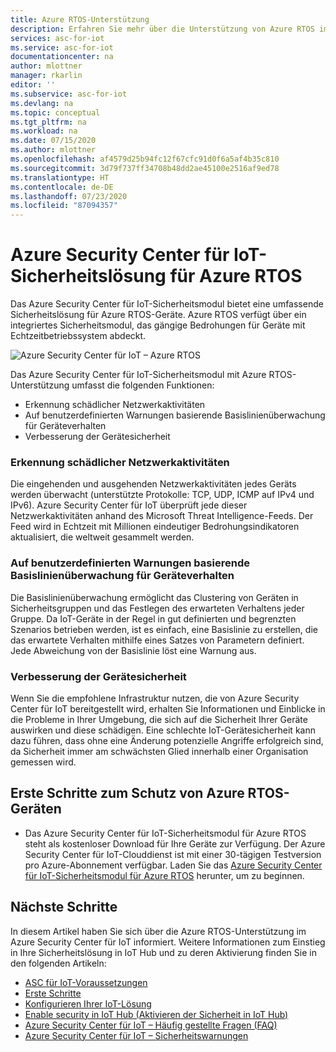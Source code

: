 ```yaml
---
title: Azure RTOS-Unterstützung
description: Erfahren Sie mehr über die Unterstützung von Azure RTOS im Azure Security Center für IoT-Dienst.
services: asc-for-iot
ms.service: asc-for-iot
documentationcenter: na
author: mlottner
manager: rkarlin
editor: ''
ms.subservice: asc-for-iot
ms.devlang: na
ms.topic: conceptual
ms.tgt_pltfrm: na
ms.workload: na
ms.date: 07/15/2020
ms.author: mlottner
ms.openlocfilehash: af4579d25b94fc12f67cfc91d0f6a5af4b35c810
ms.sourcegitcommit: 3d79f737ff34708b48dd2ae45100e2516af9ed78
ms.translationtype: HT
ms.contentlocale: de-DE
ms.lasthandoff: 07/23/2020
ms.locfileid: "87094357"
---
```

# <a name="azure-security-center-for-iot-security-solution-for-azure-rtos"></a>Azure Security Center für IoT-Sicherheitslösung für Azure RTOS 

Das Azure Security Center für IoT-Sicherheitsmodul bietet eine umfassende Sicherheitslösung für Azure RTOS-Geräte. Azure RTOS verfügt über ein integriertes Sicherheitsmodul, das gängige Bedrohungen für Geräte mit Echtzeitbetriebssystem abdeckt. 

![Azure Security Center für IoT – Azure RTOS](./media/architecture/azure-rtos-security-monitoring.png)


Das Azure Security Center für IoT-Sicherheitsmodul mit Azure RTOS-Unterstützung umfasst die folgenden Funktionen: 
- Erkennung schädlicher Netzwerkaktivitäten
- Auf benutzerdefinierten Warnungen basierende Basislinienüberwachung für Geräteverhalten
- Verbesserung der Gerätesicherheit

### <a name="detection-of-malicious-network-activities"></a>Erkennung schädlicher Netzwerkaktivitäten

Die eingehenden und ausgehenden Netzwerkaktivitäten jedes Geräts werden überwacht (unterstützte Protokolle: TCP, UDP, ICMP auf IPv4 und IPv6). Azure Security Center für IoT überprüft jede dieser Netzwerkaktivitäten anhand des Microsoft Threat Intelligence-Feeds. Der Feed wird in Echtzeit mit Millionen eindeutiger Bedrohungsindikatoren aktualisiert, die weltweit gesammelt werden. 

### <a name="device-behavior-baselining-based-on-custom-alerts"></a>Auf benutzerdefinierten Warnungen basierende Basislinienüberwachung für Geräteverhalten

Die Basislinienüberwachung ermöglicht das Clustering von Geräten in Sicherheitsgruppen und das Festlegen des erwarteten Verhaltens jeder Gruppe. Da IoT-Geräte in der Regel in gut definierten und begrenzten Szenarios betrieben werden, ist es einfach, eine Basislinie zu erstellen, die das erwartete Verhalten mithilfe eines Satzes von Parametern definiert. Jede Abweichung von der Basislinie löst eine Warnung aus. 

### <a name="improve-your-device-security-hygiene"></a>Verbesserung der Gerätesicherheit

Wenn Sie die empfohlene Infrastruktur nutzen, die von Azure Security Center für IoT bereitgestellt wird, erhalten Sie Informationen und Einblicke in die Probleme in Ihrer Umgebung, die sich auf die Sicherheit Ihrer Geräte auswirken und diese schädigen. Eine schlechte IoT-Gerätesicherheit kann dazu führen, dass ohne eine Änderung potenzielle Angriffe erfolgreich sind, da Sicherheit immer am schwächsten Glied innerhalb einer Organisation gemessen wird. 

## <a name="get-started-protecting-azure-rtos-devices"></a>Erste Schritte zum Schutz von Azure RTOS-Geräten

- Das Azure Security Center für IoT-Sicherheitsmodul für Azure RTOS steht als kostenloser Download für Ihre Geräte zur Verfügung. Der Azure Security Center für IoT-Clouddienst ist mit einer 30-tägigen Testversion pro Azure-Abonnement verfügbar. Laden Sie das [Azure Security Center für IoT-Sicherheitsmodul für Azure RTOS](https://github.com/azure-rtos/iot-security-module-preview) herunter, um zu beginnen. 


## <a name="next-steps"></a>Nächste Schritte

In diesem Artikel haben Sie sich über die Azure RTOS-Unterstützung im Azure Security Center für IoT informiert. Weitere Informationen zum Einstieg in Ihre Sicherheitslösung in IoT Hub und zu deren Aktivierung finden Sie in den folgenden Artikeln:

- [ASC für IoT-Voraussetzungen](service-prerequisites.md)
- [Erste Schritte](getting-started.md)
- [Konfigurieren Ihrer IoT-Lösung](quickstart-configure-your-solution.md)
- [Enable security in IoT Hub (Aktivieren der Sicherheit in IoT Hub)](quickstart-onboard-iot-hub.md)
- [Azure Security Center für IoT – Häufig gestellte Fragen (FAQ)](resources-frequently-asked-questions.md)
- [Azure Security Center für IoT – Sicherheitswarnungen](concept-security-alerts.md)
